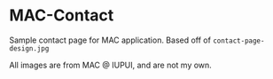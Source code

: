 # MAC-Contact

Sample contact page for MAC application. Based off of `contact-page-design.jpg`

All images are from MAC @ IUPUI, and are not my own.
